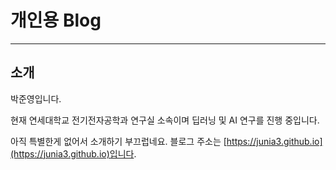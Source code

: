 # 개인용 Blog
---

## 소개
박준영입니다.

현재 연세대학교 전기전자공학과 연구실 소속이며 딥러닝 및 AI 연구를 진행 중입니다.

아직 특별한게 없어서 소개하기 부끄럽네요. 블로그 주소는
[https://junia3.github.io](https://junia3.github.io)입니다.
